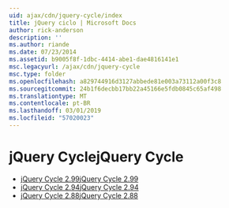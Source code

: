 ```yaml
---
uid: ajax/cdn/jquery-cycle/index
title: jQuery ciclo | Microsoft Docs
author: rick-anderson
description: ''
ms.author: riande
ms.date: 07/23/2014
ms.assetid: b9005f8f-1dbc-4414-abe1-dae4816141e1
msc.legacyurl: /ajax/cdn/jquery-cycle
msc.type: folder
ms.openlocfilehash: a829744916d3127abbede81e003a73112a00f3c8
ms.sourcegitcommit: 24b1f6decbb17bb22a45166e5fdb0845c65af498
ms.translationtype: MT
ms.contentlocale: pt-BR
ms.lasthandoff: 03/01/2019
ms.locfileid: "57020023"
---
```

<a name="jquery-cycle"></a><span data-ttu-id="d2acf-102">jQuery Cycle</span><span class="sxs-lookup"><span data-stu-id="d2acf-102">jQuery Cycle</span></span>
====================
- [<span data-ttu-id="d2acf-103">jQuery Cycle 2.99</span><span class="sxs-lookup"><span data-stu-id="d2acf-103">jQuery Cycle 2.99</span></span>](cdnjquerycycle299.md)
- [<span data-ttu-id="d2acf-104">jQuery Cycle 2.94</span><span class="sxs-lookup"><span data-stu-id="d2acf-104">jQuery Cycle 2.94</span></span>](cdnjquerycycle294.md)
- [<span data-ttu-id="d2acf-105">jQuery Cycle 2.88</span><span class="sxs-lookup"><span data-stu-id="d2acf-105">jQuery Cycle 2.88</span></span>](cdnjquerycycle288.md)
